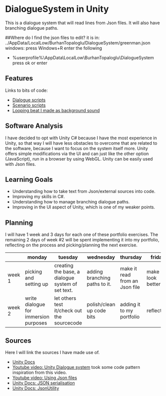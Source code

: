 # DialogueSystem in Unity
This is a dialogue system that will read lines from Json files. It will also have branching dialogue paths.

##Where do I find the json files to edit?
it is in:
../AppData/LocalLow/BurhanTopaloglu/DialogueSystem/greenman.json
windows:
press Windows+R
enter the following
- %userprofile%\AppData\LocalLow\BurhanTopaloglu\DialogueSystem
press ok or enter

## Features
Links to bits of code:
- [Dialogue scripts](/Assets/Scripts/Dialogue)
- [Scenario scripts](/Assets/Scripts/Scenario)
- [Looping beat I made as background sound](/Assets/Sounds/Music/beat.ogg)

## Software Analysis
I have decided to opt with Unity C# because I have the most experience in Unity, so that way I will have less obstacles to overcome that are related to the software, because I want to focus on the system itself more.
Unity offers simple modifications via the UI and can just like the other option (JavaScript), run in a browser by using WebGL.
Unity can be easily used with Json files.

## Learning Goals
- Understanding how to take text from Json/external sources into code.
- Improving my skills in C#.
- Understanding how to manage branching dialogue paths.
- Improving in the UI aspect of Unity, which is one of my weaker points.

## Planning 
I will have 1 week and 3 days for each one of these portfolio exercises. 
The remaining 2 days of week #2 will be spent implementing it into my portfolio, reflecting on the process and picking/planning the next exercise.

| | monday | tuesday | wednesday | thursday | friday |
| --- | --- | --- | --- | --- | --- |
|week 1 | picking and setting up| creating the base, a dialogue system of set text. | adding branching paths to it. | make it read from an Json file | make it look better. | 
|week 2 | write dialogue for immersion purposes| let others test it/check out the sourcecode | polish/clean up code bits | adding it to my portfolio | reflection  | 

## Sources
Here I will link the sources I have made use of.

- [Unity Docs](https://docs.unity3d.com) 
- [Youtube video: Unity Dialogue system](https://www.youtube.com/watch?v=1GclTlASwLE) took some code pattern inspiration from this video.
- [Youtube video: Using Json files](https://www.youtube.com/watch?v=Y8XCoEt7zTU)
- [Unity Docs: JSON serialisation](https://docs.unity3d.com/Manual/JSONSerialization.html) 
- [Unity Docs: JsonUtility](https://docs.unity3d.com/ScriptReference/JsonUtility.html)

